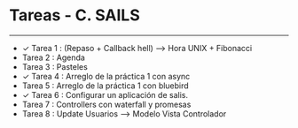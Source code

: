 # Tareas - C. SAILS
_________________________________________

* ✓ Tarea 1 : (Repaso + Callback hell) --> Hora UNIX + Fibonacci    
*  Tarea 2 : Agenda
*  Tarea 3 : Pasteles
* ✓ Tarea 4 : Arreglo de la práctica 1 con async                     
*  Tarea 5 : Arreglo de la práctica 1 con bluebird
* ✓ Tarea 6 : Configurar un aplicación de salis.
*  Tarea 7 : Controllers con waterfall y promesas
*  Tarea 8 : Update Usuarios --> Modelo Vista Controlador

